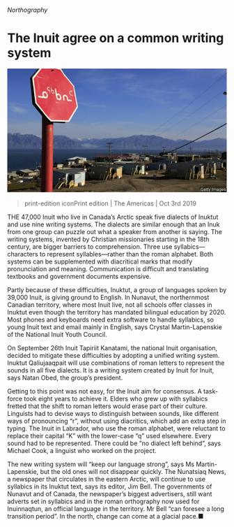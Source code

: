 ###### Northography

# The Inuit agree on a common writing system 

![image](images/20191005_amp003.jpg) 

> print-edition iconPrint edition | The Americas | Oct 3rd 2019 

THE 47,000 Inuit who live in Canada’s Arctic speak five dialects of Inuktut and use nine writing systems. The dialects are similar enough that an Inuk from one group can puzzle out what a speaker from another is saying. The writing systems, invented by Christian missionaries starting in the 18th century, are bigger barriers to comprehension. Three use syllabics—characters to represent syllables—rather than the roman alphabet. Both systems can be supplemented with diacritical marks that modify pronunciation and meaning. Communication is difficult and translating textbooks and government documents expensive. 

Partly because of these difficulties, Inuktut, a group of languages spoken by 39,000 Inuit, is giving ground to English. In Nunavut, the northernmost Canadian territory, where most Inuit live, not all schools offer classes in Inuktut even though the territory has mandated bilingual education by 2020. Most phones and keyboards need extra software to handle syllabics, so young Inuit text and email mainly in English, says Crystal Martin-Lapenskie of the National Inuit Youth Council. 

On September 26th Inuit Tapiriit Kanatami, the national Inuit organisation, decided to mitigate these difficulties by adopting a unified writing system. Inuktut Qaliujaaqpait will use combinations of roman letters to represent the sounds in all five dialects. It is a writing system created by Inuit for Inuit, says Natan Obed, the group’s president. 

Getting to this point was not easy, for the Inuit aim for consensus. A task-force took eight years to achieve it. Elders who grew up with syllabics fretted that the shift to roman letters would erase part of their culture. Linguists had to devise ways to distinguish between sounds, like different ways of pronouncing “r”, without using diacritics, which add an extra step in typing. The Inuit in Labrador, who use the roman alphabet, were reluctant to replace their capital “K” with the lower-case “q” used elsewhere. Every sound had to be represented. There could be “no dialect left behind”, says Michael Cook, a linguist who worked on the project. 

The new writing system will “keep our language strong”, says Ms Martin-Lapenskie, but the old ones will not disappear quickly. The Nunatsiaq News, a newspaper that circulates in the eastern Arctic, will continue to use syllabics in its Inuktut text, says its editor, Jim Bell. The governments of Nunavut and of Canada, the newspaper’s biggest advertisers, still want adverts set in syllabics and in the roman orthography now used for Inuinnaqtun, an official language in the territory. Mr Bell “can foresee a long transition period”. In the north, change can come at a glacial pace.■ 

